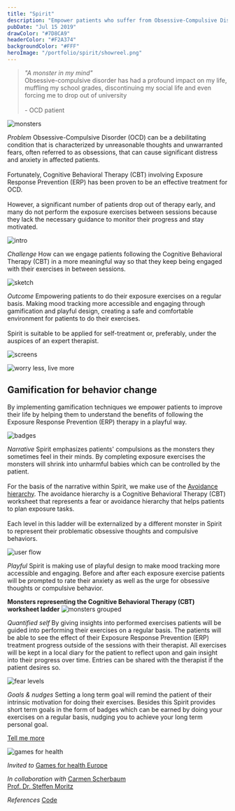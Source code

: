 ```yaml
---
title: "Spirit"
description: "Empower patients who suffer from Obsessive-Compulsive Disorder (OCD)"
pubDate: "Jul 15 2019"
drawColor: "#7D8CA9"
headerColor: "#F2A374"
backgroundColor: "#FFF"
heroImage: "/portfolio/spirit/showreel.png"
---
```


> _"A monster in my mind"_ <br /> Obsessive-compulsive disorder has had a profound impact on my life, muffling my school grades, discontinuing my social life and even forcing me to drop out of university <br/><br/> - OCD patient

![monsters](/portfolio/spirit/monsters.png)

_Problem_
Obsessive-Compulsive Disorder (OCD) can be a debilitating condition that is characterized by unreasonable thoughts and unwarranted fears, often referred to as obsessions, that can cause significant distress and anxiety in affected patients.<br/><br/>
Fortunately, Cognitive Behavioral Therapy (CBT) involving Exposure Response Prevention (ERP) has been proven to be an effective treatment for OCD.<br/><br/>
However, a significant number of patients drop out of therapy early, and many do not perform the exposure exercises between sessions because they lack the necessary guidance to monitor their progress and stay motivated.

![intro](/portfolio/spirit/intro.png)

_Challenge_
How can we engage patients following the Cognitive Behavioral Therapy (CBT) in a more meaningful way so that they keep being engaged with their exercises in between sessions.

![sketch](/portfolio/spirit/sketch.png)

_Outcome_
Empowering patients to do their exposure exercises on a regular basis. Making mood tracking more accessible and engaging through gamification and playful design, creating a safe and comfortable environment for patients to do their exercises.<br/> <br/>
Spirit is suitable to be applied for self-treatment or, preferably, under the auspices of an expert therapist.

![screens](/portfolio/spirit/screens.png)

![worry less, live more](/portfolio/spirit/worry_less_live_more.png)

## Gamification for behavior change

By implementing gamification techniques we empower patients to improve their life by helping them to understand the benefits of following the Exposure Response Prevention (ERP) therapy in a playful way.

![badges](/portfolio/spirit/badges.png)

_Narrative_
<span>Spirit emphasizes patients' compulsions as the monsters they sometimes feel in their minds. By completing exposure exercises the monsters will shrink into unharmful babies which can be controlled by the patient.<br/><br/>
For the basis of the narrative within Spirit, we make use of the <a href="https://www.psychologytools.com/resource/avoidance-hierarchy" target="_blank">Avoidance hierarchy</a>. The avoidance hierarchy is a Cognitive Behavioral Therapy (CBT) worksheet that represents a fear or avoidance hierarchy that helps patients to plan exposure tasks.<br/><br/>
Each level in this ladder will be externalized by a different monster in Spirit to represent their problematic obsessive thoughts and compulsive behaviors.</span>

![user flow](/portfolio/spirit/user_flow.png)

_Playful_
Spirit is making use of playful design to make mood tracking more accessible and engaging. Before and after each exposure exercise patients will be prompted to rate their anxiety as well as the urge for obsessive thoughts or compulsive behavior.

**Monsters representing the Cognitive Behavioral Therapy (CBT) worksheet ladder**
![monsters grouped](/portfolio/spirit/monsters_grouped.png)

_Quantified self_
By giving insights into performed exercises patients will be guided into performing their exercises on a regular basis. The patients will be able to see the effect of their Exposure Response Prevention (ERP) treatment progress outside of the sessions with their therapist. All exercises will be kept in a local diary for the patient to reflect upon and gain insight into their progress over time. Entries can be shared with the therapist if the patient desires so.

![fear levels](/portfolio/spirit/fear_levels.png)

_Goals & nudges_
Setting a long term goal will remind the patient of their intrinsic motivation for doing their exercises. Besides this Spirit provides short term goals in the form of badges which can be earned by doing your exercises on a regular basis, nudging you to achieve your long term personal goal.

<a href="mailto:mail@sanderboer.nl?subject=Let's chat!&body=Hi, I'd like to talk about your work,">Tell me more</a>

![games for health](/portfolio/spirit/games_for_health.png)

_Invited to_
<span>
<a href="https://web.archive.org/web/20220526214733/https://www.gamesforhealtheurope.org/speaker/sander-boer" target="_blank">Games for health Europe</a>
</span>

_In collaboration with_
<span>
<a href="https://carmenscherbaum.myportfolio.com" target="_blank">Carmen Scherbaum</a><br/>
<a href="https://clinical-neuropsychology.de/steffen-moritz" target="_blank">Prof. Dr. Steffen Moritz</a>
</span>

_References_
<span>
<a href="https://github.com/xiduzo/ocdTreatmentApp" target="_blank">Code</a>
</span>
